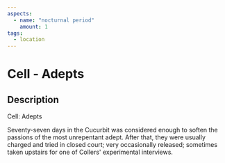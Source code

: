 ```yaml
---
aspects: 
  - name: "nocturnal period"
    amount: 1
tags:
  - location
---
```


# Cell - Adepts

## Description
Cell: Adepts

Seventy-seven days in the Cucurbit was considered enough to soften the passions of the most unrepentant adept. After that, they were usually charged and tried in closed court; very occasionally released; sometimes taken upstairs for one of Collers' experimental interviews.